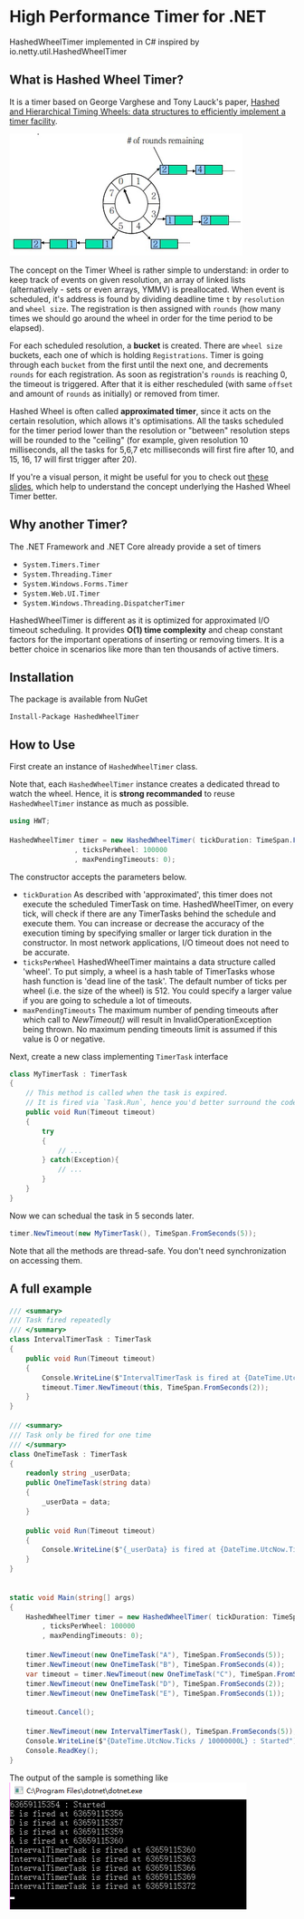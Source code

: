 # High Performance Timer for .NET
HashedWheelTimer implemented in C# inspired by io.netty.util.HashedWheelTimer

## What is Hashed Wheel Timer?

It is a timer based on George Varghese and Tony Lauck's paper, [Hashed and Hierarchical Timing Wheels: data structures to efficiently implement a timer facility](http://cseweb.ucsd.edu/users/varghese/PAPERS/twheel.ps.Z). 

![](./hwt.png)

The concept on the Timer Wheel is rather simple to understand: in order to keep
track of events on given resolution, an array of linked lists (alternatively -
sets or even arrays, YMMV) is preallocated. When event is scheduled, it's
address is found by dividing deadline time `t` by `resolution` and `wheel size`.
The registration is then assigned with `rounds` (how many times we should go
around the wheel in order for the time period to be elapsed).

For each scheduled resolution, a __bucket__ is created. There are `wheel size`
buckets, each one of which is holding `Registrations`. Timer is going through
each `bucket` from the first until the next one, and decrements `rounds` for
each registration. As soon as registration's `rounds` is reaching 0, the timeout
is triggered. After that it is either rescheduled (with same `offset` and amount
of `rounds` as initially) or removed from timer.

Hashed Wheel is often called __approximated timer__, since it acts on the
certain resolution, which allows it's optimisations. All the tasks scheduled for
the timer period lower than the resolution or "between" resolution steps will be
rounded to the "ceiling" (for example, given resolution 10 milliseconds, all the
tasks for 5,6,7 etc milliseconds will first fire after 10, and 15, 16, 17 will
first trigger after 20).

If you're a visual person, it might be useful for you to check out [these
slides](http://www.cse.wustl.edu/~cdgill/courses/cs6874/TimingWheels.ppt),
which help to understand the concept underlying the Hashed Wheel Timer better.

## Why another Timer?

The .NET Framework and .NET Core already provide a set of timers

* `System.Timers.Timer`
* `System.Threading.Timer`
* `System.Windows.Forms.Timer`
* `System.Web.UI.Timer`
* `System.Windows.Threading.DispatcherTimer`

HashedWheelTimer is different as it is optimized for approximated I/O timeout scheduling. It provides __O(1) time complexity__ and cheap constant factors for the important operations of inserting or removing timers. It is a better choice in scenarios like more than ten thousands of active timers. 



## Installation

The package is available from NuGet
```
Install-Package HashedWheelTimer
```


## How to Use

First create an instance of `HashedWheelTimer` class.

Note that, each `HashedWheelTimer` instance creates a dedicated thread to watch the wheel. Hence, it is __strong recommanded__ to reuse `HashedWheelTimer` instance as much as possible.
```csharp
using HWT;

HashedWheelTimer timer = new HashedWheelTimer( tickDuration: TimeSpan.FromSeconds(1)
                , ticksPerWheel: 100000
                , maxPendingTimeouts: 0);
```

The constructor accepts the parameters below.

* `tickDuration` As described with 'approximated', this timer does not execute the scheduled TimerTask on time. HashedWheelTimer, on every tick, will check if there are any TimerTasks behind the schedule and execute them. You can increase or decrease the accuracy of the execution timing by specifying smaller or larger tick duration in the constructor. In most network applications, I/O timeout does not need to be accurate.
* `ticksPerWheel` HashedWheelTimer maintains a data structure called 'wheel'. To put simply, a wheel is a hash table of TimerTasks whose hash function is 'dead line of the task'. The default number of ticks per wheel (i.e. the size of the wheel) is 512. You could specify a larger value if you are going to schedule a lot of timeouts.
* `maxPendingTimeouts` The maximum number of pending timeouts after which call to _NewTimeout()_ will result in InvalidOperationException being thrown. No maximum pending timeouts limit is assumed if this value is 0 or negative.


Next, create a new class implementing `TimerTask` interface

```csharp
class MyTimerTask : TimerTask
{
    // This method is called when the task is expired.
    // It is fired via `Task.Run`, hence you'd better surround the code with try-catch
    public void Run(Timeout timeout)
    {
        try
        {
            // ...
        } catch(Exception){
            // ...
        }
    }
}
```

Now we can schedual the task in 5 seconds later.
```csharp
timer.NewTimeout(new MyTimerTask(), TimeSpan.FromSeconds(5));
```

Note that all the methods are thread-safe. You don't need synchronization on accessing them.

## A full example

```csharp
/// <summary>
/// Task fired repeatedly
/// </summary>
class IntervalTimerTask : TimerTask
{
    public void Run(Timeout timeout)
    {
        Console.WriteLine($"IntervalTimerTask is fired at {DateTime.UtcNow.Ticks / 10000000L}");
        timeout.Timer.NewTimeout(this, TimeSpan.FromSeconds(2));
    }
}

/// <summary>
/// Task only be fired for one time
/// </summary>
class OneTimeTask : TimerTask
{
    readonly string _userData;
    public OneTimeTask(string data)
    {
        _userData = data;
    }

    public void Run(Timeout timeout)
    {
        Console.WriteLine($"{_userData} is fired at {DateTime.UtcNow.Ticks / 10000000L}");
    }
}


static void Main(string[] args)
{
    HashedWheelTimer timer = new HashedWheelTimer( tickDuration: TimeSpan.FromSeconds(1)
        , ticksPerWheel: 100000
        , maxPendingTimeouts: 0);

    timer.NewTimeout(new OneTimeTask("A"), TimeSpan.FromSeconds(5));
    timer.NewTimeout(new OneTimeTask("B"), TimeSpan.FromSeconds(4));
    var timeout = timer.NewTimeout(new OneTimeTask("C"), TimeSpan.FromSeconds(3));
    timer.NewTimeout(new OneTimeTask("D"), TimeSpan.FromSeconds(2));
    timer.NewTimeout(new OneTimeTask("E"), TimeSpan.FromSeconds(1));

    timeout.Cancel();

    timer.NewTimeout(new IntervalTimerTask(), TimeSpan.FromSeconds(5));
    Console.WriteLine($"{DateTime.UtcNow.Ticks / 10000000L} : Started");
    Console.ReadKey();
}
```

The output of the sample is something like
![](./console.png)